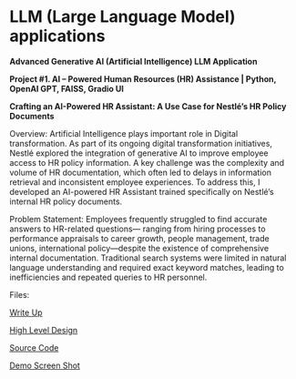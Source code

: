 # LLM (Large Language Model) applications

**Advanced Generative AI (Artificial Intelligence) LLM Application**

  **Project #1. AI – Powered Human Resources (HR) Assistance | Python, OpenAI GPT, FAISS, Gradio UI**

  **Crafting an AI-Powered HR Assistant: A Use Case for Nestlé’s HR Policy Documents**

Overview:
Artificial Intelligence plays important role in Digital transformation. As part of its
ongoing digital transformation initiatives, Nestlé explored the integration of generative AI to
improve employee access to HR policy information. A key challenge
was the complexity and volume of HR documentation, which often led to delays in
information retrieval and inconsistent employee experiences. To address this, I developed
an AI-powered HR Assistant trained specifically on Nestlé’s internal HR policy
documents.

Problem Statement:
Employees frequently struggled to find accurate answers to HR-related questions—
ranging from hiring processes to performance appraisals to career growth, people
management, trade unions, international policy—despite the existence of comprehensive
internal documentation. Traditional search systems were limited in natural language
understanding and required exact keyword matches, leading to inefficiencies and repeated
queries to HR personnel.

Files:

[Write Up](https://github.com/durgeshsingh-personal-projects/llm_apps/blob/main/AI_Powered_HR_Assistant_Write_Up.pdf)

[High Level Design](https://github.com/durgeshsingh-personal-projects/llm_apps/blob/main/AI_Powered_HR_Assistant_HLD.png)

[Source Code](https://github.com/durgeshsingh-personal-projects/llm_apps/blob/main/AI_Powered_HR_Assistant.py)

[Demo Screen Shot](https://github.com/durgeshsingh-personal-projects/llm_apps/blob/main/AI_Powered_HR_Assistant_Demo_Snaps.png)


